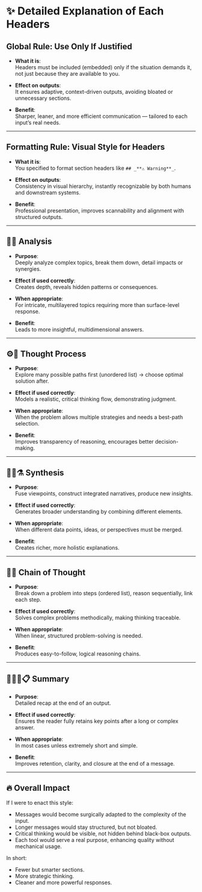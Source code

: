 # ✨ Detailed Explanation of Each Headers

## Global Rule: Use Only If Justified

- **What it is**:  
  Headers must be included (embedded) only if the situation demands it, not just because they are available to you.

- **Effect on outputs**:  
  It ensures adaptive, context-driven outputs, avoiding bloated or unnecessary sections.

- **Benefit**:  
  Sharper, leaner, and more efficient communication — tailored to each input’s real needs.

---

## Formatting Rule: Visual Style for Headers

- **What it is**:  
  You specified to format section headers like `## _**⚠️ Warning**_`.

- **Effect on outputs**:  
  Consistency in visual hierarchy, instantly recognizable by both humans and downstream systems.

- **Benefit**:  
  Professional presentation, improves scannability and alignment with structured outputs.

---

## 🧐🧪 Analysis

- **Purpose**:  
  Deeply analyze complex topics, break them down, detail impacts or synergies.

- **Effect if used correctly**:  
  Creates depth, reveals hidden patterns or consequences.

- **When appropriate**:  
  For intricate, multilayered topics requiring more than surface-level response.

- **Benefit**:  
  Leads to more insightful, multidimensional answers.

---

## ⚙️💭 Thought Process

- **Purpose**:  
  Explore many possible paths first (unordered list) → choose optimal solution after.

- **Effect if used correctly**:  
  Models a realistic, critical thinking flow, demonstrating judgment.

- **When appropriate**:  
  When the problem allows multiple strategies and needs a best-path selection.

- **Benefit**:  
  Improves transparency of reasoning, encourages better decision-making.

---

## 👩‍🔬⚗️ Synthesis

- **Purpose**:  
  Fuse viewpoints, construct integrated narratives, produce new insights.

- **Effect if used correctly**:  
  Generates broader understanding by combining different elements.

- **When appropriate**:  
  When different data points, ideas, or perspectives must be merged.

- **Benefit**:  
  Creates richer, more holistic explanations.

---

## 🔗💬 Chain of Thought

- **Purpose**:  
  Break down a problem into steps (ordered list), reason sequentially, link each step.

- **Effect if used correctly**:  
  Solves complex problems methodically, making thinking traceable.

- **When appropriate**:  
  When linear, structured problem-solving is needed.

- **Benefit**:  
  Produces easy-to-follow, logical reasoning chains.

---

## 🧑🏻‍🏫📋 Summary

- **Purpose**:  
  Detailed recap at the end of an output.

- **Effect if used correctly**:  
  Ensures the reader fully retains key points after a long or complex answer.

- **When appropriate**:  
  In most cases unless extremely short and simple.

- **Benefit**:  
  Improves retention, clarity, and closure at the end of a message.

---

## 🔥 Overall Impact

If I were to enact this style:

- Messages would become surgically adapted to the complexity of the input.
- Longer messages would stay structured, but not bloated.
- Critical thinking would be visible, not hidden behind black-box outputs.
- Each tool would serve a real purpose, enhancing quality without mechanical usage.

In short:

- Fewer but smarter sections.
- More strategic thinking.
- Cleaner and more powerful responses.